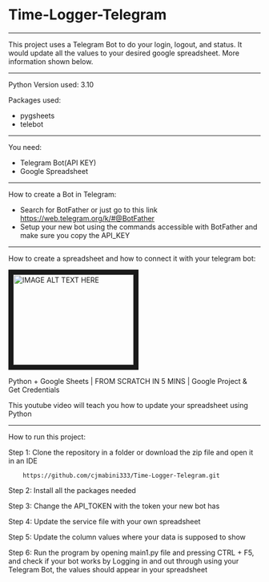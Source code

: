 # Time-Logger-Telegram
---

This project uses a Telegram Bot to do your login, logout, and status. 
It would update all the values to your desired google spreadsheet. More information shown below. 


---

Python Version used: 3.10

Packages used:
- pygsheets
- telebot


---

You need:
- Telegram Bot(API KEY)
- Google Spreadsheet


---


How to create a Bot in Telegram:
- Search for BotFather or just go to this link https://web.telegram.org/k/#@BotFather
- Setup your new bot using the commands accessible with BotFather and make sure you copy the API_KEY


---


How to create a spreadsheet and how to connect it with your telegram bot:

<a href="http://www.youtube.com/watch?feature=player_embedded&v=anqwLrVPBYg
" target="_blank"><img src="http://img.youtube.com/vi/anqwLrVPBYg/0.jpg" 
alt="IMAGE ALT TEXT HERE" width="240" height="180" border="10" /></a>

Python + Google Sheets | FROM SCRATCH IN 5 MINS | Google Project & Get Credentials
 
This youtube video will teach you how to update your spreadsheet using Python

---

How to run this project:

Step 1: Clone the repository in a folder or download the zip file and open it in an IDE
      
        https://github.com/cjmabini333/Time-Logger-Telegram.git


Step 2: Install all the packages needed


Step 3: Change the API_TOKEN with the token your new bot has

Step 4: Update the service file with your own spreadsheet

Step 5: Update the column values where your data is supposed to show

Step 6: Run the program by opening main1.py file and pressing CTRL + F5, and check if your bot works by
        Logging in and out through using your Telegram Bot, the values should appear in your spreadsheet
